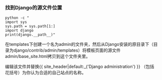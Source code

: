 ### 找到Django的源文件位置

~~~
python -c "
import sys
sys.path = sys.path[1:]
import django
print(django.__path__)"
~~~
在templates下创建一个名为admin的文件夹，然后从Django安装的原目录下（目录为django/contrib/admin/templates）将模板页面的源文件admin/base_site.html拷贝到这个文件夹里。

编辑该文件并替换{{ site_header|default:_('Django administration') }} （包括花括号）为你认为合适的自己站点的名称。